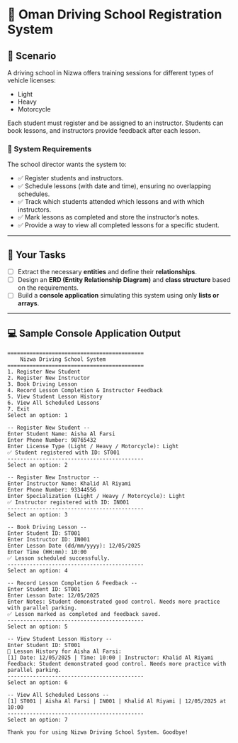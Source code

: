 # 🚗 Oman Driving School Registration System

## 🏫 Scenario

A driving school in Nizwa offers training sessions for different types of vehicle licenses:
- Light
- Heavy
- Motorcycle

Each student must register and be assigned to an instructor. Students can book lessons, and instructors provide feedback after each lesson.

### 🎯 System Requirements

The school director wants the system to:

- ✅ Register students and instructors.
- ✅ Schedule lessons (with date and time), ensuring no overlapping schedules.
- ✅ Track which students attended which lessons and with which instructors.
- ✅ Mark lessons as completed and store the instructor’s notes.
- ✅ Provide a way to view all completed lessons for a specific student.

---

## 🧠 Your Tasks

- [ ] Extract the necessary **entities** and define their **relationships**.
- [ ] Design an **ERD (Entity Relationship Diagram)** and **class structure** based on the requirements.
- [ ] Build a **console application** simulating this system using only **lists or arrays**.

---

## 💻 Sample Console Application Output

```plaintext
===========================================
    Nizwa Driving School System
===========================================
1. Register New Student
2. Register New Instructor
3. Book Driving Lesson
4. Record Lesson Completion & Instructor Feedback
5. View Student Lesson History
6. View All Scheduled Lessons
7. Exit
Select an option: 1

-- Register New Student --
Enter Student Name: Aisha Al Farsi
Enter Phone Number: 98765432
Enter License Type (Light / Heavy / Motorcycle): Light
✅ Student registered with ID: ST001
-------------------------------------------
Select an option: 2

-- Register New Instructor --
Enter Instructor Name: Khalid Al Riyami
Enter Phone Number: 93344556
Enter Specialization (Light / Heavy / Motorcycle): Light
✅ Instructor registered with ID: IN001
-------------------------------------------
Select an option: 3

-- Book Driving Lesson --
Enter Student ID: ST001
Enter Instructor ID: IN001
Enter Lesson Date (dd/mm/yyyy): 12/05/2025
Enter Time (HH:mm): 10:00
✅ Lesson scheduled successfully.
-------------------------------------------
Select an option: 4

-- Record Lesson Completion & Feedback --
Enter Student ID: ST001
Enter Lesson Date: 12/05/2025
Enter Notes: Student demonstrated good control. Needs more practice with parallel parking.
✅ Lesson marked as completed and feedback saved.
-------------------------------------------
Select an option: 5

-- View Student Lesson History --
Enter Student ID: ST001
📘 Lesson History for Aisha Al Farsi:
[1] Date: 12/05/2025 | Time: 10:00 | Instructor: Khalid Al Riyami
Feedback: Student demonstrated good control. Needs more practice with parallel parking.
-------------------------------------------
Select an option: 6

-- View All Scheduled Lessons --
[1] ST001 | Aisha Al Farsi | IN001 | Khalid Al Riyami | 12/05/2025 at 10:00
-------------------------------------------
Select an option: 7

Thank you for using Nizwa Driving School System. Goodbye!
